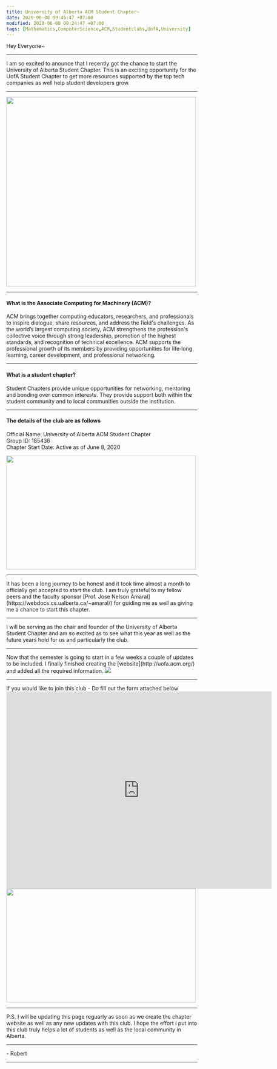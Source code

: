 ```yaml
---
title: University of Alberta ACM Student Chapter~
date: 2020-06-08 09:45:47 +07:00
modified: 2020-06-08 09:24:47 +07:00
tags: [Mathematics,ComputerScience,ACM,Studentclubs,UofA,University]
---
```

Hey Everyone~
<hr>
I am so excited to anounce that I recently got the chance to start the University of Alberta Student Chapter. This is an exciting opportunity for the UofA Student Chapter to get more resources supported by the top tech companies as well help student developers grow.
<hr>
<img src = "https://i.ibb.co/CK0ckyd/Sample-font-2.png" height = "500" width = "500">
<hr>

#### What is the Associate Computing for Machinery (ACM)?  

ACM brings together computing educators, researchers, and professionals to inspire dialogue, share resources, and address the field's challenges. As the world’s largest computing society, ACM strengthens the profession's collective voice through strong leadership, promotion of the highest standards, and recognition of technical excellence. ACM supports the professional growth of its members by providing opportunities for life‐long learning, career development, and professional networking.
<hr>

#### What is a student chapter?  

Student Chapters provide unique opportunities for networking, mentoring and bonding over common interests. They provide support both within the student community and to local communities outside the institution. 
<hr>

#### The details of the club are as follows  

Official Name: University of Alberta ACM Student Chapter  
Group ID: 185436  
Chapter Start Date: Active as of June 8, 2020

<img src = "https://i.ibb.co/Y7VjWwF/A3-CA2-DBCE326408690-B37-BFB37892-F59.png" height = "300" width = "500">

<hr>
It has been a long journey to be honest and it took time almost a month to officially get accepted to start the club. I am truly grateful to my fellow peers and the faculty sponsor [Prof. Jose Nelson Amaral](https://webdocs.cs.ualberta.ca/~amaral/) for guiding me as well as giving me a chance to start this chapter.

<hr>
I will be serving as the chair and founder of the University of Alberta Student Chapter and am so excited as to see what this year as well as the future years hold for us and particularly the club.
<hr>
Now that the semester is going to start in a few weeks a couple of updates to be included.     
I finally finished creating the [website](http://uofa.acm.org/) and added all the required information.
<img src = "https://miro.medium.com/max/640/1*QTFOGQ2nMwC7uwN7Y_OsxQ.jpeg">
<hr>
If you would like to join this club - Do fill out the form attached below  

<iframe src="https://docs.google.com/forms/d/e/1FAIpQLSfY3hjpDLDFcGw33O4yuewcY2obvcz_QTc5tXC0NFZWBnT0QA/viewform?embedded=true" width="700" height="520" frameborder="0" marginheight="0" marginwidth="0">Loading…</iframe>

<img src = "https://engineering.buffalo.edu/content/dam/engineering/computer-science-engineering/people/professional-and-student-organizations/ub-acm/photo-gallery/acm.447x260.png" width = "500" height = "300">
<hr>
P.S. I will be updating this page reguarly as soon as we create the chapter website as well as any new updates with this club. I hope the effort I put into this club truly helps a lot of students as well as the local community in Alberta.
<hr>
- Robert
<hr>

<div id="wpac-comment"></div>
<script type="text/javascript">
wpac_init = window.wpac_init || [];
wpac_init.push({widget: 'Comment', id: 26271});
(function() {
    if ('WIDGETPACK_LOADED' in window) return;
    WIDGETPACK_LOADED = true;
    var mc = document.createElement('script');
    mc.type = 'text/javascript';
    mc.async = true;
    mc.src = 'https://embed.widgetpack.com/widget.js';
    var s = document.getElementsByTagName('script')[0]; s.parentNode.insertBefore(mc, s.nextSibling);
})();
</script>
